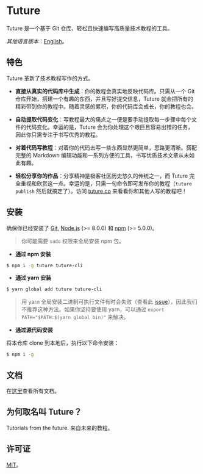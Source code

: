 # Tuture

Tuture 是一个基于 Git 仓库、轻松且快速编写高质量技术教程的工具。

_其他语言版本_：[English](README.md)。

## 特色

Tuture 革新了技术教程写作的方式。

- **直接从真实的代码库中生成**：你的教程会真实地反映代码库。只需从一个 Git 仓库开始，搭建一个有趣的东西，并且写好提交信息，Tuture 就会把所有的精彩带到你的教程中。随着灵感的累积，你的代码库会成长，你的教程也会。

- **自动提取代码变化**：写教程最大的痛点之一便是要手动提取每一步骤中每个文件的代码变化。幸运的是，Tuture 会为你处理这个艰巨且容易出错的任务，因此你只需专注于书写优秀的教程。

- **对着代码写教程**：对着你的代码去写一些东西显然更简单，思路更清晰。搭配完整的 Markdown 编辑功能和一系列方便的工具，书写优质技术文章从未如此有趣。

- **轻松分享你的作品**：分享精神是极客社区历史悠久的传统之一，而 Tuture 完全重视和欣赏这一点。幸运的是，只需一句命令即可发布你的教程（`tuture publish` 然后就搞定了）。访问 [tuture.co](https://tuture.co) 来看看你和其他人写的教程吧！

## 安装

确保你已经安装了 [Git](https://git-scm.com/), [Node.js](https://nodejs.org/) (>= 8.0.0) 和 [npm](https://www.npmjs.com/) (>= 5.0.0)。

> 你可能需要 `sudo` 权限来全局安装 npm 包。

- **通过 npm 安装**

```bash
$ npm i -g tuture tuture-cli
```

- **通过 yarn 安装**

```bash
$ yarn global add tuture tuture-cli
```

> 用 yarn 全局安装二进制可执行文件有时会失败（查看此 [issue](https://github.com/yarnpkg/yarn/issues/1321)），因此我们不推荐这种方法。如果你坚持要使用 yarn，可以通过 `export PATH="$PATH:$(yarn global bin)"` 来解决。

- **通过源代码安装**

将本仓库 clone 到本地后，执行以下命令安装：

```bash
$ npm i -g
```

## 文档

在[这里](https://github.com/tutureproject/docs)查看所有文档。

## 为何取名叫 Tuture？

Tutorials from the future. 来自未来的教程。

## 许可证

[MIT](LICENSE)。

